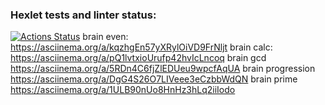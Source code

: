 ### Hexlet tests and linter status:
[![Actions Status](https://github.com/GabitMerke/frontend-project-lvl1/workflows/hexlet-check/badge.svg)](https://github.com/GabitMerke/frontend-project-lvl1/actions)
brain even:
https://asciinema.org/a/kqzhgEn57yXRylOiVD9FrNljt
brain calc:
https://asciinema.org/a/pQ1lvtxioUrufp42hvIcLncoq
brain gcd
https://asciinema.org/a/5RDn4C6fjZlEDUeu9wpcfAqUA
brain progression
https://asciinema.org/a/DgG4S26O7LIVeee3eCzbbWdQN
brain prime
 https://asciinema.org/a/1ULB90nUo8HnHz3hLq2iiIodo